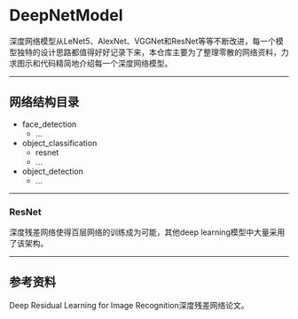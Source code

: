 # DeepNetModel

深度网络模型从LeNet5、AlexNet、VGGNet和ResNet等等不断改进，每一个模型独特的设计思路都值得好好记录下来，本仓库主要为了整理零散的网络资料，力求图示和代码精简地介绍每一个深度网络模型。


---
## 网络结构目录

- face_detection
    - ...
- object_classification
    - resnet
    - ...
- object_detection
    - ...

---
### ResNet

深度残差网络使得百层网络的训练成为可能，其他deep learning模型中大量采用了该架构。

---
## 参考资料

Deep Residual Learning for Image Recognition深度残差网络论文。
